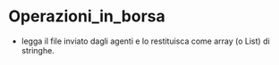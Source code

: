 # Operazioni_in_borsa
- legga il file inviato dagli agenti e lo restituisca come array (o List) di
stringhe.
